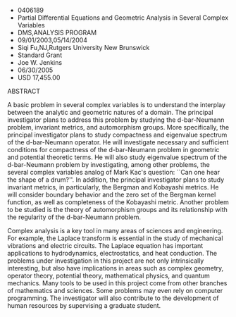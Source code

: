 
* 0406189
* Partial Differential Equations and Geometric Analysis in Several Complex Variables
* DMS,ANALYSIS PROGRAM
* 09/01/2003,05/14/2004
* Siqi Fu,NJ,Rutgers University New Brunswick
* Standard Grant
* Joe W. Jenkins
* 06/30/2005
* USD 17,455.00

ABSTRACT

A basic problem in several complex variables is to understand the interplay
between the analytic and geometric natures of a domain. The principal
investigator plans to address this problem by studying the d-bar-Neumann
problem, invariant metrics, and automorphism groups. More specifically, the
principal investigator plans to study compactness and eigenvalue spectrum of the
d-bar-Neumann operator. He will investigate necessary and sufficient conditions
for compactness of the d-bar-Neumann problem in geometric and potential
theoretic terms. He will also study eigenvalue spectrum of the d-bar-Neumann
problem by investigating, among other problems, the several complex variables
analog of Mark Kac's question: ``Can one hear the shape of a drum?''. In
addition, the principal investigator plans to study invariant metrics, in
particularly, the Bergman and Kobayashi metrics. He will consider boundary
behavior and the zero set of the Bergman kernel function, as well as
completeness of the Kobayashi metric. Another problem to be studied is the
theory of automorphism groups and its relationship with the regularity of the
d-bar-Neumann problem.

Complex analysis is a key tool in many areas of sciences and engineering. For
example, the Laplace transform is essential in the study of mechanical
vibrations and electric circuits. The Laplace equation has important
applications to hydrodynamics, electrostatics, and heat conduction. The problems
under investigation in this project are not only intrinsically interesting, but
also have implications in areas such as complex geometry, operator theory,
potential theory, mathematical physics, and quantum mechanics. Many tools to be
used in this project come from other branches of mathematics and sciences. Some
problems may even rely on computer programming. The investigator will also
contribute to the development of human resources by supervising a graduate
student.




